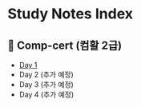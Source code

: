 # Study Notes Index

## 📂 Comp-cert (컴활 2급)
- [Day 1](comp-cert/day-01.md)
- Day 2 (추가 예정)
- Day 3 (추가 예정)
- Day 4 (추가 예정)
